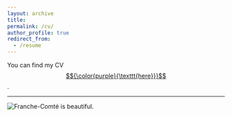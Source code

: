 ```yaml
---
layout: archive
title: 
permalink: /cv/
author_profile: true
redirect_from:
  - /resume
---
```


You can find my CV [$${\color{purple}{\texttt{here}}}$$](https://clementmontes.github.io/files/CM_CV.pdf).

---

![Franche-Comté is beautiful.](https://clementmontes.github.io/files/FC.png)




